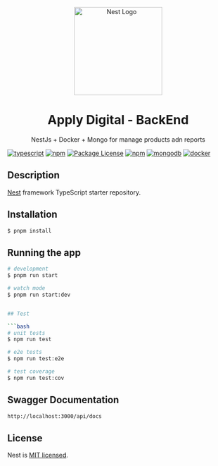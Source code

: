 <p align="center">
  <a href="http://nestjs.com/" target="blank"><img src="https://nestjs.com/img/logo-small.svg" width="200" alt="Nest Logo" /></a>
</p>

[circleci-image]: https://img.shields.io/circleci/build/github/nestjs/nest/master?token=abc123def456
[circleci-url]: https://circleci.com/gh/nestjs/nest

<h1 align="center">Apply Digital - BackEnd </h1>

<p align="center">
 NestJs + Docker + Mongo for manage products adn reports

 <a href="https://www.typescriptlang.org/"><img src="https://img.shields.io/badge/typescript-v5.x-blue.svg" alt="typescript"/></a>
 <a href="https://docs.nestjs.com/v10/"><img src="https://img.shields.io/badge/pnpm-v9.x-purple.svg" alt="npm"/></a>
<a href="https://www.npmjs.com/~nestjscore" target="_blank"><img src="https://img.shields.io/npm/l/@nestjs/core.svg" alt="Package License" /></a>
 <a href="https://docs.nestjs.com/v10/"><img src="https://img.shields.io/badge/pnpm-v10.x-purple.svg" alt="npm"/></a>
  <a href="https://www.mongodb.com"><img src="https://img.shields.io/badge/mongo-v8.0-green.svg" alt="mongodb"/></a>
<a href="https://www.docker.com/"><img src="https://img.shields.io/badge/Dockerized 🐳_-blue.svg" alt="docker"/></a>
</p>
  <!--[![Backers on Open Collective](https://opencollective.com/nest/backers/badge.svg)](https://opencollective.com/nest#backer)
  [![Sponsors on Open Collective](https://opencollective.com/nest/sponsors/badge.svg)](https://opencollective.com/nest#sponsor)-->

## Description

[Nest](https://github.com/nestjs/nest) framework TypeScript starter repository.

## Installation

```bash
$ pnpm install
```

## Running the app

```bash
# development
$ pnpm run start

# watch mode
$ pnpm run start:dev


## Test

```bash
# unit tests
$ npm run test

# e2e tests
$ npm run test:e2e

# test coverage
$ npm run test:cov
```

## Swagger Documentation

```bash
http://localhost:3000/api/docs
```

## License

Nest is [MIT licensed](LICENSE).
